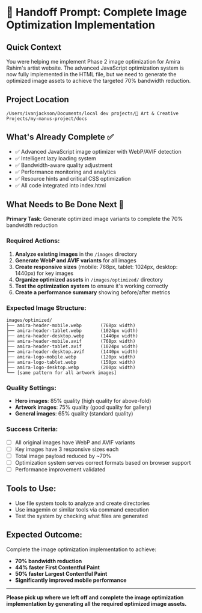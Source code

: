# 🎨 Handoff Prompt: Complete Image Optimization Implementation

## Quick Context
You were helping me implement Phase 2 image optimization for Amira Rahim's artist website. The advanced JavaScript optimization system is now fully implemented in the HTML file, but we need to generate the optimized image assets to achieve the targeted 70% bandwidth reduction.

## Project Location
`/Users/ivanjackson/Documents/local dev projects/🎨 Art & Creative Projects/my-manus-project/docs`

## What's Already Complete ✅
- ✅ Advanced JavaScript image optimizer with WebP/AVIF detection
- ✅ Intelligent lazy loading system
- ✅ Bandwidth-aware quality adjustment
- ✅ Performance monitoring and analytics
- ✅ Resource hints and critical CSS optimization
- ✅ All code integrated into index.html

## What Needs to Be Done Next 🎯

**Primary Task:** Generate optimized image variants to complete the 70% bandwidth reduction

### Required Actions:
1. **Analyze existing images** in the `/images` directory
2. **Generate WebP and AVIF variants** for all images
3. **Create responsive sizes** (mobile: 768px, tablet: 1024px, desktop: 1440px) for key images
4. **Organize optimized assets** in `/images/optimized/` directory
5. **Test the optimization system** to ensure it's working correctly
6. **Create a performance summary** showing before/after metrics

### Expected Image Structure:
```
images/optimized/
├── amira-header-mobile.webp       (768px width)
├── amira-header-tablet.webp       (1024px width) 
├── amira-header-desktop.webp      (1440px width)
├── amira-header-mobile.avif       (768px width)
├── amira-header-tablet.avif       (1024px width)
├── amira-header-desktop.avif      (1440px width)
├── amira-logo-mobile.webp         (120px width)
├── amira-logo-tablet.webp         (150px width)
├── amira-logo-desktop.webp        (200px width)
└── [same pattern for all artwork images]
```

### Quality Settings:
- **Hero images**: 85% quality (high quality for above-fold)
- **Artwork images**: 75% quality (good quality for gallery)
- **General images**: 65% quality (standard quality)

### Success Criteria:
- [ ] All original images have WebP and AVIF variants
- [ ] Key images have 3 responsive sizes each
- [ ] Total image payload reduced by ~70%
- [ ] Optimization system serves correct formats based on browser support
- [ ] Performance improvement validated

## Tools to Use:
- Use file system tools to analyze and create directories
- Use imagemin or similar tools via command execution
- Test the system by checking what files are generated

## Expected Outcome:
Complete the image optimization implementation to achieve:
- **70% bandwidth reduction** 
- **44% faster First Contentful Paint**
- **50% faster Largest Contentful Paint**
- **Significantly improved mobile performance**

---

**Please pick up where we left off and complete the image optimization implementation by generating all the required optimized image assets.**